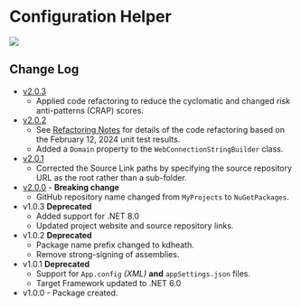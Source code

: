 # Configuration Helper
[<img src="https://kevindheath.github.io/codecoverage/helper/badge_combined.svg">](https://kevindheath.github.io/codecoverage/helper/html/)

## Change Log
- [v2.0.3](https://github.com/KevinDHeath/NuGetPackages/releases/tag/v2024.3.1)
  - Applied code refactoring to reduce the cyclomatic and changed risk anti-patterns (CRAP) scores.
- [v2.0.2](https://github.com/KevinDHeath/NuGetPackages/releases/tag/v2024.2.2)
  - See [Refactoring Notes](v2.0.2-Notes.md) for details of the code refactoring based on the February 12, 2024 unit test results.
  - Added a `Domain` property to the `WebConnectionStringBuilder` class.
- [v2.0.1](https://github.com/KevinDHeath/NuGetPackages/releases/tag/v2.0.1)
  - Corrected the Source Link paths by specifying the source repository URL as the root rather than a sub-folder.
- [v2.0.0](https://github.com/KevinDHeath/NuGetPackages/releases/tag/v2.0.0) - **Breaking change**
  - GitHub repository name changed from `MyProjects` to `NuGetPackages`.  
- v1.0.3 **Deprecated**
  - Added support for .NET 8.0
  - Updated project website and source repository links.
- v1.0.2 **Deprecated**
  - Package name prefix changed to kdheath.
  - Remove strong-signing of assemblies.
- v1.0.1 **Deprecated**
  - Support for `App.config` _(XML)_ **and** `appSettings.json` files.
  - Target Framework updated to .NET 6.0
- v1.0.0 - Package created.
